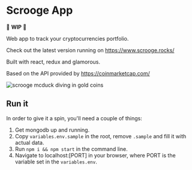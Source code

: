 # Scrooge App
🔧 **WIP** 🔨

Web app to track your cryptocurrencies portfolio.

Check out the latest version running on https://www.scrooge.rocks/

Built with react, redux and glamorous.

Based on the API provided by https://coinmarketcap.com/

![scrooge mcduck diving in gold coins](https://media.giphy.com/media/U4b1wJrFHIpWw/giphy.gif)

## Run it

In order to give it a spin, you'll need a couple of things:

1. Get mongodb up and running.
2. Copy `variables.env.sample` in the root, remove `.sample` and fill it with actual data.
3. Run `npm i && npm start` in the command line.
4. Navigate to localhost:[PORT] in your browser, where PORT is the variable set in the `variables.env`.
